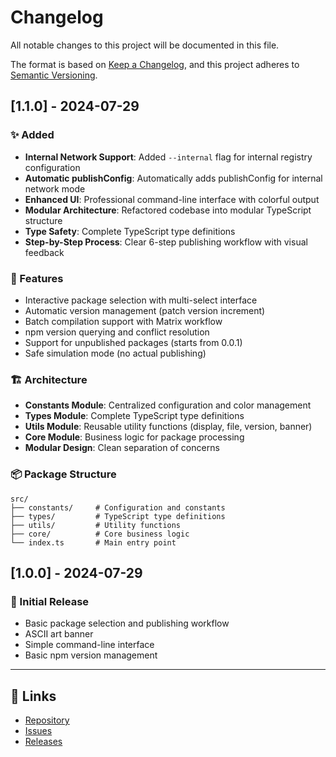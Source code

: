# Changelog

All notable changes to this project will be documented in this file.

The format is based on [Keep a Changelog](https://keepachangelog.com/en/1.0.0/),
and this project adheres to [Semantic Versioning](https://semver.org/spec/v2.0.0.html).

## [1.1.0] - 2024-07-29

### ✨ Added
- **Internal Network Support**: Added `--internal` flag for internal registry configuration
- **Automatic publishConfig**: Automatically adds publishConfig for internal network mode
- **Enhanced UI**: Professional command-line interface with colorful output
- **Modular Architecture**: Refactored codebase into modular TypeScript structure
- **Type Safety**: Complete TypeScript type definitions
- **Step-by-Step Process**: Clear 6-step publishing workflow with visual feedback

### 🔧 Features
- Interactive package selection with multi-select interface
- Automatic version management (patch version increment)
- Batch compilation support with Matrix workflow
- npm version querying and conflict resolution
- Support for unpublished packages (starts from 0.0.1)
- Safe simulation mode (no actual publishing)

### 🏗️ Architecture
- **Constants Module**: Centralized configuration and color management
- **Types Module**: Complete TypeScript type definitions
- **Utils Module**: Reusable utility functions (display, file, version, banner)
- **Core Module**: Business logic for package processing
- **Modular Design**: Clean separation of concerns

### 📦 Package Structure
```
src/
├── constants/     # Configuration and constants
├── types/         # TypeScript type definitions  
├── utils/         # Utility functions
├── core/          # Core business logic
└── index.ts       # Main entry point
```

## [1.0.0] - 2024-07-29

### 🎉 Initial Release
- Basic package selection and publishing workflow
- ASCII art banner
- Simple command-line interface
- Basic npm version management

---

## 🔗 Links
- [Repository](https://github.com/atom-org/matrix-publish)
- [Issues](https://github.com/atom-org/matrix-publish/issues)
- [Releases](https://github.com/atom-org/matrix-publish/releases)
